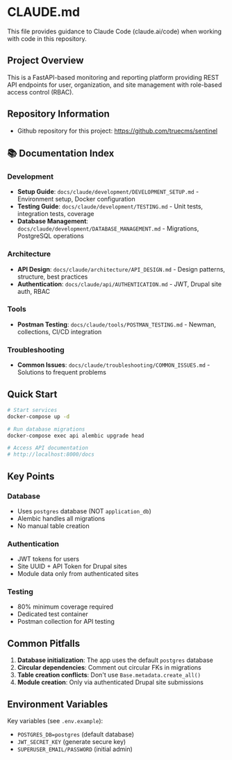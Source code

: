 # CLAUDE.md

This file provides guidance to Claude Code (claude.ai/code) when working with code in this repository.

## Project Overview

This is a FastAPI-based monitoring and reporting platform providing REST API endpoints for user, organization, and site management with role-based access control (RBAC).

## Repository Information

- Github repository for this project: https://github.com/truecms/sentinel

## 📚 Documentation Index

### Development
- **Setup Guide**: `docs/claude/development/DEVELOPMENT_SETUP.md` - Environment setup, Docker configuration
- **Testing Guide**: `docs/claude/development/TESTING.md` - Unit tests, integration tests, coverage
- **Database Management**: `docs/claude/development/DATABASE_MANAGEMENT.md` - Migrations, PostgreSQL operations

### Architecture
- **API Design**: `docs/claude/architecture/API_DESIGN.md` - Design patterns, structure, best practices
- **Authentication**: `docs/claude/api/AUTHENTICATION.md` - JWT, Drupal site auth, RBAC

### Tools
- **Postman Testing**: `docs/claude/tools/POSTMAN_TESTING.md` - Newman, collections, CI/CD integration

### Troubleshooting
- **Common Issues**: `docs/claude/troubleshooting/COMMON_ISSUES.md` - Solutions to frequent problems

## Quick Start

```bash
# Start services
docker-compose up -d

# Run database migrations
docker-compose exec api alembic upgrade head

# Access API documentation
# http://localhost:8000/docs
```

## Key Points

### Database
- Uses `postgres` database (NOT `application_db`)
- Alembic handles all migrations
- No manual table creation

### Authentication
- JWT tokens for users
- Site UUID + API Token for Drupal sites
- Module data only from authenticated sites

### Testing
- 80% minimum coverage required
- Dedicated test container
- Postman collection for API testing

## Common Pitfalls

1. **Database initialization**: The app uses the default `postgres` database
2. **Circular dependencies**: Comment out circular FKs in migrations
3. **Table creation conflicts**: Don't use `Base.metadata.create_all()`
4. **Module creation**: Only via authenticated Drupal site submissions

## Environment Variables

Key variables (see `.env.example`):
- `POSTGRES_DB=postgres` (default database)
- `JWT_SECRET_KEY` (generate secure key)
- `SUPERUSER_EMAIL/PASSWORD` (initial admin)